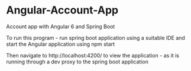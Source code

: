 # Angular-Account-App
Account app with Angular 6 and Spring Boot

To run this program - run spring boot application using a suitable IDE and start the Angular application using npm start

Then navigate to http://localhost:4200/ to view the application - as it is running through a dev proxy to the spring boot application
